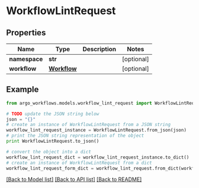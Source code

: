 # WorkflowLintRequest


## Properties

Name | Type | Description | Notes
------------ | ------------- | ------------- | -------------
**namespace** | **str** |  | [optional] 
**workflow** | [**Workflow**](Workflow.md) |  | [optional] 

## Example

```python
from argo_workflows.models.workflow_lint_request import WorkflowLintRequest

# TODO update the JSON string below
json = "{}"
# create an instance of WorkflowLintRequest from a JSON string
workflow_lint_request_instance = WorkflowLintRequest.from_json(json)
# print the JSON string representation of the object
print WorkflowLintRequest.to_json()

# convert the object into a dict
workflow_lint_request_dict = workflow_lint_request_instance.to_dict()
# create an instance of WorkflowLintRequest from a dict
workflow_lint_request_form_dict = workflow_lint_request.from_dict(workflow_lint_request_dict)
```
[[Back to Model list]](../README.md#documentation-for-models) [[Back to API list]](../README.md#documentation-for-api-endpoints) [[Back to README]](../README.md)


